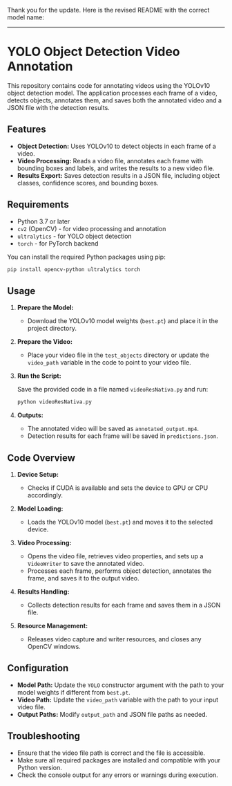 Thank you for the update. Here is the revised README with the correct model name:

---

# YOLO Object Detection Video Annotation

This repository contains code for annotating videos using the YOLOv10 object detection model. The application processes each frame of a video, detects objects, annotates them, and saves both the annotated video and a JSON file with the detection results.

## Features

- **Object Detection:** Uses YOLOv10 to detect objects in each frame of a video.
- **Video Processing:** Reads a video file, annotates each frame with bounding boxes and labels, and writes the results to a new video file.
- **Results Export:** Saves detection results in a JSON file, including object classes, confidence scores, and bounding boxes.

## Requirements

- Python 3.7 or later
- `cv2` (OpenCV) - for video processing and annotation
- `ultralytics` - for YOLO object detection
- `torch` - for PyTorch backend

You can install the required Python packages using pip:

```bash
pip install opencv-python ultralytics torch
```

## Usage

1. **Prepare the Model:**
   - Download the YOLOv10 model weights (`best.pt`) and place it in the project directory.

2. **Prepare the Video:**
   - Place your video file in the `test_objects` directory or update the `video_path` variable in the code to point to your video file.

3. **Run the Script:**

   Save the provided code in a file named `videoResNativa.py` and run:

   ```bash
   python videoResNativa.py
   ```

4. **Outputs:**
   - The annotated video will be saved as `annotated_output.mp4`.
   - Detection results for each frame will be saved in `predictions.json`.

## Code Overview

1. **Device Setup:**
   - Checks if CUDA is available and sets the device to GPU or CPU accordingly.

2. **Model Loading:**
   - Loads the YOLOv10 model (`best.pt`) and moves it to the selected device.

3. **Video Processing:**
   - Opens the video file, retrieves video properties, and sets up a `VideoWriter` to save the annotated video.
   - Processes each frame, performs object detection, annotates the frame, and saves it to the output video.

4. **Results Handling:**
   - Collects detection results for each frame and saves them in a JSON file.

5. **Resource Management:**
   - Releases video capture and writer resources, and closes any OpenCV windows.

## Configuration

- **Model Path:** Update the `YOLO` constructor argument with the path to your model weights if different from `best.pt`.
- **Video Path:** Update the `video_path` variable with the path to your input video file.
- **Output Paths:** Modify `output_path` and JSON file paths as needed.

## Troubleshooting

- Ensure that the video file path is correct and the file is accessible.
- Make sure all required packages are installed and compatible with your Python version.
- Check the console output for any errors or warnings during execution.
